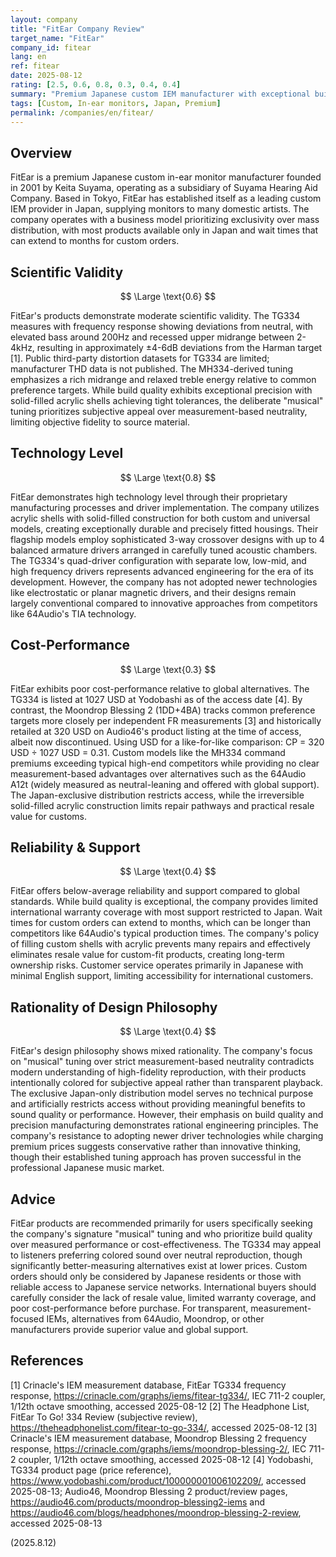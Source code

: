 ```yaml
---
layout: company
title: "FitEar Company Review"
target_name: "FitEar"
company_id: fitear
lang: en
ref: fitear
date: 2025-08-12
rating: [2.5, 0.6, 0.8, 0.3, 0.4, 0.4]
summary: "Premium Japanese custom IEM manufacturer with exceptional build quality but limited global availability and poor cost-performance"
tags: [Custom, In-ear monitors, Japan, Premium]
permalink: /companies/en/fitear/
---
```

## Overview

FitEar is a premium Japanese custom in-ear monitor manufacturer founded in 2001 by Keita Suyama, operating as a subsidiary of Suyama Hearing Aid Company. Based in Tokyo, FitEar has established itself as a leading custom IEM provider in Japan, supplying monitors to many domestic artists. The company operates with a business model prioritizing exclusivity over mass distribution, with most products available only in Japan and wait times that can extend to months for custom orders.

## Scientific Validity

$$ \Large \text{0.6} $$

FitEar's products demonstrate moderate scientific validity. The TG334 measures with frequency response showing deviations from neutral, with elevated bass around 200Hz and recessed upper midrange between 2-4kHz, resulting in approximately ±4-6dB deviations from the Harman target [1]. Public third-party distortion datasets for TG334 are limited; manufacturer THD data is not published. The MH334-derived tuning emphasizes a rich midrange and relaxed treble energy relative to common preference targets. While build quality exhibits exceptional precision with solid-filled acrylic shells achieving tight tolerances, the deliberate "musical" tuning prioritizes subjective appeal over measurement-based neutrality, limiting objective fidelity to source material.

## Technology Level

$$ \Large \text{0.8} $$

FitEar demonstrates high technology level through their proprietary manufacturing processes and driver implementation. The company utilizes acrylic shells with solid-filled construction for both custom and universal models, creating exceptionally durable and precisely fitted housings. Their flagship models employ sophisticated 3-way crossover designs with up to 4 balanced armature drivers arranged in carefully tuned acoustic chambers. The TG334's quad-driver configuration with separate low, low-mid, and high frequency drivers represents advanced engineering for the era of its development. However, the company has not adopted newer technologies like electrostatic or planar magnetic drivers, and their designs remain largely conventional compared to innovative approaches from competitors like 64Audio's TIA technology.

## Cost-Performance

$$ \Large \text{0.3} $$

FitEar exhibits poor cost-performance relative to global alternatives. The TG334 is listed at 1027 USD at Yodobashi as of the access date [4]. By contrast, the Moondrop Blessing 2 (1DD+4BA) tracks common preference targets more closely per independent FR measurements [3] and historically retailed at 320 USD on Audio46's product listing at the time of access, albeit now discontinued. Using USD for a like-for-like comparison: CP = 320 USD ÷ 1027 USD = 0.31. Custom models like the MH334 command premiums exceeding typical high-end competitors while providing no clear measurement-based advantages over alternatives such as the 64Audio A12t (widely measured as neutral-leaning and offered with global support). The Japan-exclusive distribution restricts access, while the irreversible solid-filled acrylic construction limits repair pathways and practical resale value for customs.

## Reliability & Support

$$ \Large \text{0.4} $$

FitEar offers below-average reliability and support compared to global standards. While build quality is exceptional, the company provides limited international warranty coverage with most support restricted to Japan. Wait times for custom orders can extend to months, which can be longer than competitors like 64Audio's typical production times. The company's policy of filling custom shells with acrylic prevents many repairs and effectively eliminates resale value for custom-fit products, creating long-term ownership risks. Customer service operates primarily in Japanese with minimal English support, limiting accessibility for international customers.

## Rationality of Design Philosophy

$$ \Large \text{0.4} $$

FitEar's design philosophy shows mixed rationality. The company's focus on "musical" tuning over strict measurement-based neutrality contradicts modern understanding of high-fidelity reproduction, with their products intentionally colored for subjective appeal rather than transparent playback. The exclusive Japan-only distribution model serves no technical purpose and artificially restricts access without providing meaningful benefits to sound quality or performance. However, their emphasis on build quality and precision manufacturing demonstrates rational engineering principles. The company's resistance to adopting newer driver technologies while charging premium prices suggests conservative rather than innovative thinking, though their established tuning approach has proven successful in the professional Japanese music market.

## Advice

FitEar products are recommended primarily for users specifically seeking the company's signature "musical" tuning and who prioritize build quality over measured performance or cost-effectiveness. The TG334 may appeal to listeners preferring colored sound over neutral reproduction, though significantly better-measuring alternatives exist at lower prices. Custom orders should only be considered by Japanese residents or those with reliable access to Japanese service networks. International buyers should carefully consider the lack of resale value, limited warranty coverage, and poor cost-performance before purchase. For transparent, measurement-focused IEMs, alternatives from 64Audio, Moondrop, or other manufacturers provide superior value and global support.

## References

[1] Crinacle's IEM measurement database, FitEar TG334 frequency response, https://crinacle.com/graphs/iems/fitear-tg334/, IEC 711-2 coupler, 1/12th octave smoothing, accessed 2025-08-12
[2] The Headphone List, FitEar To Go! 334 Review (subjective review), https://theheadphonelist.com/fitear-to-go-334/, accessed 2025-08-12
[3] Crinacle's IEM measurement database, Moondrop Blessing 2 frequency response, https://crinacle.com/graphs/iems/moondrop-blessing-2/, IEC 711-2 coupler, 1/12th octave smoothing, accessed 2025-08-12
[4] Yodobashi, TG334 product page (price reference), https://www.yodobashi.com/product/100000001006102209/, accessed 2025-08-13; Audio46, Moondrop Blessing 2 product/review pages, https://audio46.com/products/moondrop-blessing2-iems and https://audio46.com/blogs/headphones/moondrop-blessing-2-review, accessed 2025-08-13

(2025.8.12)